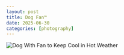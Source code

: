 ```yaml
---
layout: post
title: Dog Fan™
date: 2025-06-30
categories: [photography]
---
```


![Dog With Fan to Keep Cool in Hot Weather](https://ik.imagekit.io/1wh3oo1zp/IMG_0317_WTwSQUPLj)